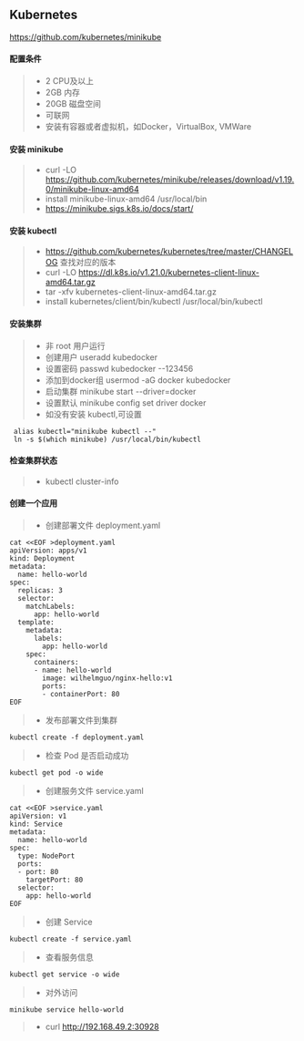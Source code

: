 ## Kubernetes
https://github.com/kubernetes/minikube

#### 配置条件
>- 2 CPU及以上
>- 2GB 内存
>- 20GB 磁盘空间
>- 可联网
>- 安装有容器或者虚拟机，如Docker，VirtualBox, VMWare

#### 安装 minikube
>- curl -LO https://github.com/kubernetes/minikube/releases/download/v1.19.0/minikube-linux-amd64
>- install minikube-linux-amd64 /usr/local/bin
>- https://minikube.sigs.k8s.io/docs/start/

#### 安装 kubectl
>- https://github.com/kubernetes/kubernetes/tree/master/CHANGELOG 查找对应的版本
>- curl -LO https://dl.k8s.io/v1.21.0/kubernetes-client-linux-amd64.tar.gz 
>- tar -xfv kubernetes-client-linux-amd64.tar.gz 
>- install kubernetes/client/bin/kubectl /usr/local/bin/kubectl

#### 安装集群
>- 非 root 用户运行
>- 创建用户 		useradd kubedocker
>- 设置密码 		passwd kubedocker   --123456
>- 添加到docker组 	usermod -aG docker kubedocker
>- 启动集群 		minikube start --driver=docker
>- 设置默认 		minikube config set driver docker
>- 如没有安装 kubectl,可设置

```
 alias kubectl="minikube kubectl --"
 ln -s $(which minikube) /usr/local/bin/kubectl
```

#### 检查集群状态
>- kubectl cluster-info

#### 创建一个应用
>- 创建部署文件 deployment.yaml
```
cat <<EOF >deployment.yaml
apiVersion: apps/v1
kind: Deployment
metadata:
  name: hello-world
spec:
  replicas: 3
  selector:
    matchLabels:
      app: hello-world
  template:
    metadata:
      labels:
        app: hello-world
    spec:
      containers:
      - name: hello-world
        image: wilhelmguo/nginx-hello:v1
        ports:
        - containerPort: 80
EOF
```

>- 发布部署文件到集群
```
kubectl create -f deployment.yaml
```

>- 检查 Pod 是否启动成功
```
kubectl get pod -o wide
```

>- 创建服务文件 service.yaml
```
cat <<EOF >service.yaml
apiVersion: v1
kind: Service
metadata:
  name: hello-world
spec:
  type: NodePort
  ports:
  - port: 80
    targetPort: 80
  selector:
    app: hello-world
EOF
```

>- 创建 Service
```
kubectl create -f service.yaml
```
	
>- 查看服务信息
```
kubectl get service -o wide
```	
		
>- 对外访问
```
minikube service hello-world
```

>- curl http://192.168.49.2:30928

